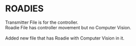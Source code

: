 # ROADIES
Transmitter File is for the controller. <br> Roadie File has controller movement but no Computer Vision.  
<br> Added new file that has Roadie with Computer Vision in it.

